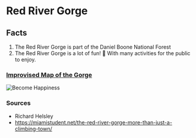 # Red River Gorge

## Facts
1. The Red River Gorge is part of the Daniel Boone National Forest
2. The Red River Gorge is a lot of fun! 🎉  With many activities for the public to enjoy. 

### [Improvised Map of the Gorge](http://scottdubar.com/illustration/this-months-map-illustration-red-river/)

![Become Happiness](https://i0.wp.com/miamistudent.net/wp-content/uploads/2017/10/RiverGorge_Travel_DevonShuman.jpg?resize=1280%2C640&ssl=1)




### Sources
* Richard Helsley
* https://miamistudent.net/the-red-river-gorge-more-than-just-a-climbing-town/